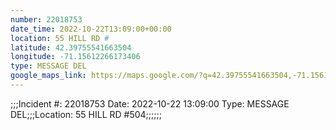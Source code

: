 ```yaml
---
number: 22018753
date_time: 2022-10-22T13:09:00+00:00
location: 55 HILL RD #
latitude: 42.39755541663504
longitude: -71.15612266173406
type: MESSAGE DEL
google_maps_link: https://maps.google.com/?q=42.39755541663504,-71.15612266173406
---
```


;;;Incident #: 22018753   Date: 2022-10-22 13:09:00   Type: MESSAGE DEL;;;Location: 55 HILL RD #504;;;;;;

